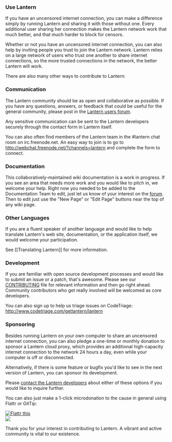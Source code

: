 ### Use Lantern

If you have an uncensored internet connection, you can make a difference simply
by running Lantern and sharing it with those without one. Every additional user
sharing her connection makes the Lantern network work that much better, and
that much harder to block for censors.

Whether or not you have an uncensored internet connection, you can also help
by inviting people you trust to join the Lantern network. Lantern relies on
a large network of users who trust one another to share internet connections,
so the more trusted connections in the network, the better Lantern will work.

There are also many other ways to contribute to Lantern:


### <a name="communication"></a> Communication

The Lantern community should be as open and collaborative as possible. If you
have any questions, answers, or feedback that could be useful for the general
community, please post in the <a
href="https://groups.google.com/group/lantern-users-en">Lantern users
forum</a>.

Any sensitive communication can be sent to the Lantern developers securely
through the contact form in Lantern itself.

You can also often find members of the Lantern team in the #lantern chat room
on irc.freenode.net. An easy way to join is to go to
http://webchat.freenode.net/?channels=lantern and complete the form to connect.


### <a name="documentation"></a> Documentation

This collaboratively-maintained wiki documentation is a work in progress. If
you see an area that needs more work and you would like to pitch in, we welcome
your help. Right now you needed to be added to the Documentation Team to edit, 
just let us know of your interest on the [forum](https://groups.google.com/forum/#!forum/lantern-users-en). 
Then to edit just use the "New Page" or "Edit Page" buttons near the top of any
wiki page.


### <a name="other-languages"></a> Other Languages

If you are a fluent speaker of another language and would like to help
translate Lantern's web site, documentation, or the application itself, we
would welcome your participation.

See [[Translating Lantern]] for more information.


### <a name="development"></a> Development

If you are familiar with open source development processes and would like to
submit an issue or a patch, that's awesome. Please see our
[CONTRIBUTING](https://github.com/getlantern/lantern/blob/master/CONTRIBUTING.md)
file for relevant information and then go right ahead. Community contributors
who get really involved will be welcomed as core developers.

You can also sign up to help us triage issues on CodeTriage:
http://www.codetriage.com/getlantern/lantern


### <a name="sponsoring"></a> Sponsoring

Besides running Lantern on your own computer to share an uncensored internet
connection, you can also pledge a one-time or monthly donation to sponsor a Lantern cloud proxy,
which provides an additional high-capacity internet connection to the network
24 hours a day, even while your computer is off or disconnected.

Alternatively, if there is some feature or bugfix you'd like to see in the next
version of Lantern, you can sponsor its development.

Please <a
href="mailto:sponsoring@getlantern.org">contact the Lantern developers</a>
about either of these options if you would like to inquire further.

You can also just make a 1-click microdonation to the cause in general using
Flattr or GitTip:

<a href="http://flattr.com/thing/854882/Team-Lantern-on-GitHub" target="_blank">
<img src="http://api.flattr.com/button/flattr-badge-large.png" alt="Flattr this" title="Flattr this" border="0" /></a><br/>
<a href="https://www.gittip.com/teamlantern/" target="_blank"><img src="http://i.imgur.com/TK0Sn.jpg" /></a>

Thank you for your interest in contributing to Lantern. A vibrant and active
community is vital to our existence.